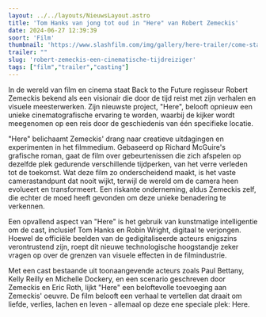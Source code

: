 ```yaml
---
layout: ../../layouts/NieuwsLayout.astro
title: 'Tom Hanks van jong tot oud in "Here" van Robert Zemeckis'
date: 2024-06-27 12:39:39
soort: 'Film'
thumbnail: 'https://www.slashfilm.com/img/gallery/here-trailer/come-stay-here-this-fall-1719409050.jpg'
trailer: ""
slug: 'robert-zemeckis-een-cinematische-tijdreiziger'
tags: ["film","trailer","casting"]
---
```


In de wereld van film en cinema staat Back to the Future regisseur Robert Zemeckis bekend als een visionair die door de tijd reist met zijn verhalen en visuele meesterwerken. Zijn nieuwste project, "Here", belooft opnieuw een unieke cinematografische ervaring te worden, waarbij de kijker wordt meegenomen op een reis door de geschiedenis van één specifieke locatie.

"Here" belichaamt Zemeckis' drang naar creatieve uitdagingen en experimenten in het filmmedium. Gebaseerd op Richard McGuire's grafische roman, gaat de film over gebeurtenissen die zich afspelen op dezelfde plek gedurende verschillende tijdperken, van het verre verleden tot de toekomst. Wat deze film zo onderscheidend maakt, is het vaste camerastandpunt dat nooit wijkt, terwijl de wereld om de camera heen evolueert en transformeert. Een riskante onderneming, aldus Zemeckis zelf, die echter de moed heeft gevonden om deze unieke benadering te verkennen.

Een opvallend aspect van "Here" is het gebruik van kunstmatige intelligentie om de cast, inclusief Tom Hanks en Robin Wright, digitaal te verjongen. Hoewel de officiële beelden van de gedigitaliseerde acteurs enigszins verontrustend zijn, roept dit nieuwe technologische hoogstandje zeker vragen op over de grenzen van visuele effecten in de filmindustrie.

Met een cast bestaande uit toonaangevende acteurs zoals Paul Bettany, Kelly Reilly en Michelle Dockery, en een scenario geschreven door Zemeckis en Eric Roth, lijkt "Here" een beloftevolle toevoeging aan Zemeckis' oeuvre. De film belooft een verhaal te vertellen dat draait om liefde, verlies, lachen en leven - allemaal op deze ene speciale plek: Here.

